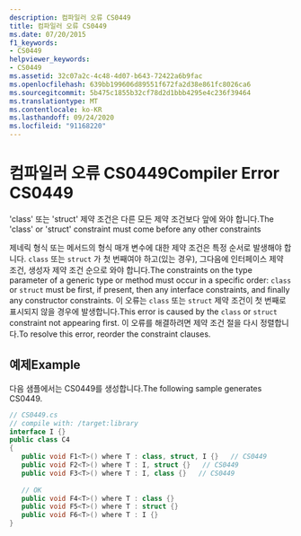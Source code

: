 ```yaml
---
description: 컴파일러 오류 CS0449
title: 컴파일러 오류 CS0449
ms.date: 07/20/2015
f1_keywords:
- CS0449
helpviewer_keywords:
- CS0449
ms.assetid: 32c07a2c-4c48-4d07-b643-72422a6b9fac
ms.openlocfilehash: 639bb199606d89551f672fa2d38e861fc8026ca6
ms.sourcegitcommit: 5b475c1855b32cf78d2d1bbb4295e4c236f39464
ms.translationtype: MT
ms.contentlocale: ko-KR
ms.lasthandoff: 09/24/2020
ms.locfileid: "91168220"
---
```

# <a name="compiler-error-cs0449"></a><span data-ttu-id="a2b1e-103">컴파일러 오류 CS0449</span><span class="sxs-lookup"><span data-stu-id="a2b1e-103">Compiler Error CS0449</span></span>

<span data-ttu-id="a2b1e-104">'class' 또는 'struct' 제약 조건은 다른 모든 제약 조건보다 앞에 와야 합니다.</span><span class="sxs-lookup"><span data-stu-id="a2b1e-104">The 'class' or 'struct' constraint must come before any other constraints</span></span>  
  
 <span data-ttu-id="a2b1e-105">제네릭 형식 또는 메서드의 형식 매개 변수에 대한 제약 조건은 특정 순서로 발생해야 합니다. `class` 또는 `struct` 가 첫 번째여야 하고(있는 경우), 그다음에 인터페이스 제약 조건, 생성자 제약 조건 순으로 와야 합니다.</span><span class="sxs-lookup"><span data-stu-id="a2b1e-105">The constraints on the type parameter of a generic type or method must occur in a specific order: `class` or `struct` must be first, if present, then any interface constraints, and finally any constructor constraints.</span></span> <span data-ttu-id="a2b1e-106">이 오류는 `class` 또는 `struct` 제약 조건이 첫 번째로 표시되지 않을 경우에 발생합니다.</span><span class="sxs-lookup"><span data-stu-id="a2b1e-106">This error is caused by the `class` or `struct` constraint not appearing first.</span></span> <span data-ttu-id="a2b1e-107">이 오류를 해결하려면 제약 조건 절을 다시 정렬합니다.</span><span class="sxs-lookup"><span data-stu-id="a2b1e-107">To resolve this error, reorder the constraint clauses.</span></span>  
  
## <a name="example"></a><span data-ttu-id="a2b1e-108">예제</span><span class="sxs-lookup"><span data-stu-id="a2b1e-108">Example</span></span>  

 <span data-ttu-id="a2b1e-109">다음 샘플에서는 CS0449를 생성합니다.</span><span class="sxs-lookup"><span data-stu-id="a2b1e-109">The following sample generates CS0449.</span></span>  
  
```csharp  
// CS0449.cs  
// compile with: /target:library  
interface I {}  
public class C4
{  
   public void F1<T>() where T : class, struct, I {}   // CS0449  
   public void F2<T>() where T : I, struct {}   // CS0449  
   public void F3<T>() where T : I, class {}   // CS0449  
  
   // OK  
   public void F4<T>() where T : class {}  
   public void F5<T>() where T : struct {}  
   public void F6<T>() where T : I {}  
}  
```
